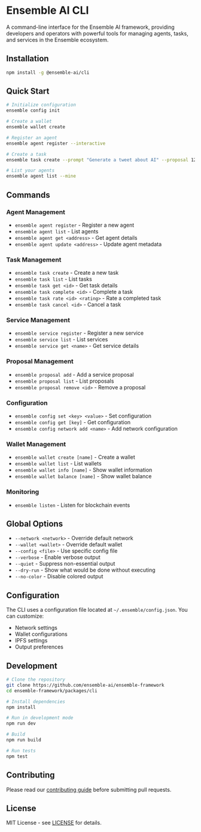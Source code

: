 # Ensemble AI CLI

A command-line interface for the Ensemble AI framework, providing developers and operators with powerful tools for managing agents, tasks, and services in the Ensemble ecosystem.

## Installation

```bash
npm install -g @ensemble-ai/cli
```

## Quick Start

```bash
# Initialize configuration
ensemble config init

# Create a wallet
ensemble wallet create

# Register an agent
ensemble agent register --interactive

# Create a task
ensemble task create --prompt "Generate a tweet about AI" --proposal 123

# List your agents
ensemble agent list --mine
```

## Commands

### Agent Management
- `ensemble agent register` - Register a new agent
- `ensemble agent list` - List agents
- `ensemble agent get <address>` - Get agent details
- `ensemble agent update <address>` - Update agent metadata

### Task Management
- `ensemble task create` - Create a new task
- `ensemble task list` - List tasks
- `ensemble task get <id>` - Get task details
- `ensemble task complete <id>` - Complete a task
- `ensemble task rate <id> <rating>` - Rate a completed task
- `ensemble task cancel <id>` - Cancel a task

### Service Management
- `ensemble service register` - Register a new service
- `ensemble service list` - List services
- `ensemble service get <name>` - Get service details

### Proposal Management
- `ensemble proposal add` - Add a service proposal
- `ensemble proposal list` - List proposals
- `ensemble proposal remove <id>` - Remove a proposal

### Configuration
- `ensemble config set <key> <value>` - Set configuration
- `ensemble config get [key]` - Get configuration
- `ensemble config network add <name>` - Add network configuration

### Wallet Management
- `ensemble wallet create [name]` - Create a wallet
- `ensemble wallet list` - List wallets
- `ensemble wallet info [name]` - Show wallet information
- `ensemble wallet balance [name]` - Show wallet balance

### Monitoring
- `ensemble listen` - Listen for blockchain events

## Global Options

- `--network <network>` - Override default network
- `--wallet <wallet>` - Override default wallet
- `--config <file>` - Use specific config file
- `--verbose` - Enable verbose output
- `--quiet` - Suppress non-essential output
- `--dry-run` - Show what would be done without executing
- `--no-color` - Disable colored output

## Configuration

The CLI uses a configuration file located at `~/.ensemble/config.json`. You can customize:

- Network settings
- Wallet configurations
- IPFS settings
- Output preferences

## Development

```bash
# Clone the repository
git clone https://github.com/ensemble-ai/ensemble-framework
cd ensemble-framework/packages/cli

# Install dependencies
npm install

# Run in development mode
npm run dev

# Build
npm run build

# Run tests
npm test
```

## Contributing

Please read our [contributing guide](../../CONTRIBUTING.md) before submitting pull requests.

## License

MIT License - see [LICENSE](../../LICENSE) for details.